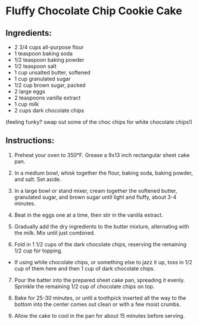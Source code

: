 # Fluffy Chocolate Chip Cookie Cake

## Ingredients:

- 2 3/4 cups all-purpose flour
- 1 teaspoon baking soda
- 1/2 teaspoon baking powder
- 1/2 teaspoon salt
- 1 cup unsalted butter, softened
- 1 cup granulated sugar
- 1/2 cup brown sugar, packed
- 2 large eggs
- 2 teaspoons vanilla extract
- 1 cup milk
- 2 cups dark chocolate chips

(feeling funky? swap out some of the choc chips for white chocolate chips!)

## Instructions:

1. Preheat your oven to 350°F. Grease a 9x13 inch rectangular sheet cake pan.

2. In a medium bowl, whisk together the flour, baking soda, baking powder, and salt. Set aside.

3. In a large bowl or stand mixer, cream together the softened butter, granulated sugar, and brown sugar until light and fluffy, about 3-4 minutes.

4. Beat in the eggs one at a time, then stir in the vanilla extract.

5. Gradually add the dry ingredients to the butter mixture, alternating with the milk. Mix until just combined.

6. Fold in 1 1/2 cups of the dark chocolate chips, reserving the remaining 1/2 cup for topping.

- If using white chocolate chips, or something else to jazz it up, toss in 1/2 cup of them here and then 1 cup of dark chocolate chips.

7. Pour the batter into the prepared sheet cake pan, spreading it evenly. Sprinkle the remaining 1/2 cup of chocolate chips on top.

8. Bake for 25-30 minutes, or until a toothpick inserted all the way to the bottom into the center comes out clean or with a few moist crumbs.

9. Allow the cake to cool in the pan for about 15 minutes before serving.
